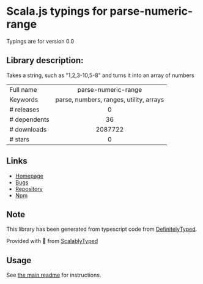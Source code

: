 
# Scala.js typings for parse-numeric-range

Typings are for version 0.0

## Library description:
Takes a string, such as "1,2,3-10,5-8" and turns it into an array of numbers

|                    |                 |
| ------------------ | :-------------: |
| Full name          | parse-numeric-range |
| Keywords           | parse, numbers, ranges, utility, arrays |
| # releases         | 0 |
| # dependents       | 36 |
| # downloads        | 2087722 |
| # stars            | 0 |

## Links
- [Homepage](https://github.com/euank/node-parse-numeric-range)
- [Bugs](https://github.com/euank/node-parse-numeric-range/issues)
- [Repository](https://github.com/euank/node-parse-numeric-range)
- [Npm](https://www.npmjs.com/package/parse-numeric-range)
    


## Note
This library has been generated from typescript code from [DefinitelyTyped](https://definitelytyped.org).

Provided with :purple_heart: from [ScalablyTyped](https://github.com/oyvindberg/ScalablyTyped)

## Usage
See [the main readme](../../readme.md) for instructions.



